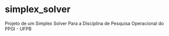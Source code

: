 # simplex_solver
Projeto de um Simplex Solver Para a Disciplina de Pesquisa Operacional do PPGI - UFPB
